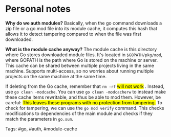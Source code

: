 # Personal notes

**Why do we auth modules?**
Basically, when the go command downloads a zip file or a go.mod file into its module cache, it computes this hash that allows it to detect tampering compared to when the file was first downloaded. 

**What is the module cache anyway?**
The module cache is this directory where Go stores downloaded module files. It's located in `$GOPATH/pkg/mod`, where GOPATH is the path where Go is stored on the machine or server.
This cache can be shared between multiple projects living in the same machine. Supports multi-access, so no worries about running multiple projects on the same machine at the same time.

If deleting from the Go cache, remember that `rm -rf` <mark style="background: undefined;">will not work</mark> . Instead, use `go clean -modcache`. You can use `go clean -modcacherw` to instead make these cache items rewritable, and thus be able to mod them. However, be careful: <mark style="background: undefined;">This leaves these programs with no protection from tampering.</mark> 
To check for tampering, we can use the `go mod verify` command. This checks modifications to dependencies of the main module and checks if they match the parameters in `go.sum`.

Tags: #go, #auth, #module-cache 